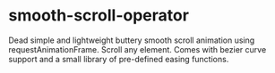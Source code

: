 # smooth-scroll-operator
Dead simple and lightweight buttery smooth scroll animation using requestAnimationFrame. Scroll any element. Comes with bezier curve support and a small library of pre-defined easing functions.
